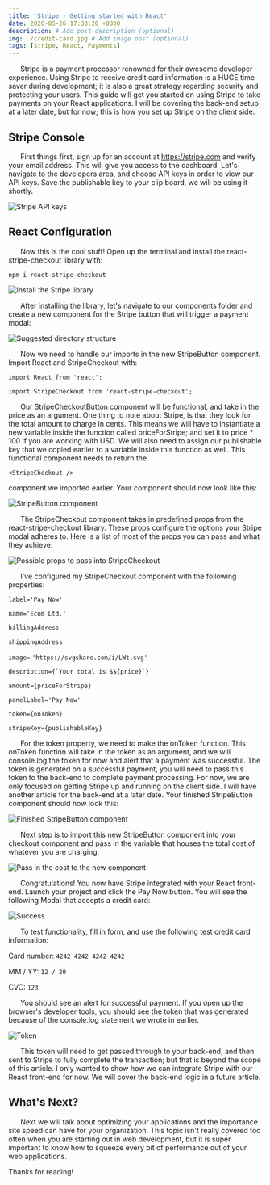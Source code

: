 ```yaml
---
title: 'Stripe - Getting started with React'
date: 2020-05-26 17:33:20 +0300
description: # Add post description (optional)
img: ./credit-card.jpg # Add image post (optional)
tags: [Stripe, React, Payments]
---
```


&nbsp;&nbsp;&nbsp;&nbsp;&nbsp;&nbsp;Stripe is a payment processor renowned for their awesome developer experience. Using Stripe to receive credit card information is a HUGE time saver during development; it is also a great strategy regarding security and protecting your users. This guide will get you started on using Stripe to take payments on your React applications. I will be covering the back-end setup at a later date, but for now; this is how you set up Stripe on the client side.

## Stripe Console

&nbsp;&nbsp;&nbsp;&nbsp;&nbsp;&nbsp;First things first, sign up for an account at https://stripe.com and verify your email address. This will give you access to the dashboard. Let's navigate to the developers area, and choose API keys in order to view our API keys. Save the publishable key to your clip board, we will be using it shortly.

![Stripe API keys](./api-keys.png)

## React Configuration

&nbsp;&nbsp;&nbsp;&nbsp;&nbsp;&nbsp;Now this is the cool stuff! Open up the terminal and install the react-stripe-checkout library with:

`npm i react-stripe-checkout`

![Install the Stripe library](./term1.png)

&nbsp;&nbsp;&nbsp;&nbsp;&nbsp;&nbsp;After installing the library, let's navigate to our components folder and create a new component for the Stripe button that will trigger a payment modal:

![Suggested directory structure](./folder-structure.png)

&nbsp;&nbsp;&nbsp;&nbsp;&nbsp;&nbsp;Now we need to handle our imports in the new StripeButton component. Import React and StripeCheckout with:

`import React from 'react';`

`import StripeCheckout from 'react-stripe-checkout';`

&nbsp;&nbsp;&nbsp;&nbsp;&nbsp;&nbsp;Our StripeCheckoutButton component will be functional, and take in the price as an argument. One thing to note about Stripe, is that they look for the total amount to charge in cents. This means we will have to instantiate a new variable inside the function called priceForStripe; and set it to price \* 100 if you are working with USD. We will also need to assign our publishable key that we copied earlier to a variable inside this function as well. This functional component needs to return the

`<StripeCheckout />`

component we imported earlier. Your component should now look like this:

![StripeButton component](./stripe-button-1.png)

&nbsp;&nbsp;&nbsp;&nbsp;&nbsp;&nbsp;The StripeCheckout component takes in predefined props from the react-stripe-checkout library. These props configure the options your Stripe modal adheres to. Here is a list of most of the props you can pass and what they achieve:

![Possible props to pass into StripeCheckout](./checkout-props.png)

&nbsp;&nbsp;&nbsp;&nbsp;&nbsp;&nbsp;I've configured my StripeCheckout component with the following properties:

`label='Pay Now'`

`name='Ecom Ltd.'`

`billingAddress`

`shippingAddress`

`image=`
`'https://svgshare.com/i/LWt.svg'`

`` description={`Your total is $${price}`} ``

`amount={priceForStripe}`

`panelLabel='Pay Now'`

`token={onToken}`

`stripeKey={publishableKey}`

&nbsp;&nbsp;&nbsp;&nbsp;&nbsp;&nbsp;For the token property, we need to make the onToken function. This onToken function will take in the token as an argument, and we will console.log the token for now and alert that a payment was successful. The token is generated on a successful payment, you will need to pass this token to the back-end to complete payment processing. For now, we are only focused on getting Stripe up and running on the client side. I will have another article for the back-end at a later date. Your finished StripeButton component should now look this:

![Finished StripeButton component](./stripe-button-fin.png)

&nbsp;&nbsp;&nbsp;&nbsp;&nbsp;&nbsp;Next step is to import this new StripeButton component into your checkout component and pass in the variable that houses the total cost of whatever you are charging:

![Pass in the cost to the new component](./checkout-priced.png)

&nbsp;&nbsp;&nbsp;&nbsp;&nbsp;&nbsp;Congratulations! You now have Stripe integrated with your React front-end. Launch your project and click the Pay Now button. You will see the following Modal that accepts a credit card:

![Success](./modal.png)

&nbsp;&nbsp;&nbsp;&nbsp;&nbsp;&nbsp;To test functionality, fill in form, and use the following test credit card information:

Card number: `4242 4242 4242 4242`

MM / YY: `12 / 20`

CVC: `123`

&nbsp;&nbsp;&nbsp;&nbsp;&nbsp;&nbsp;You should see an alert for successful payment. If you open up the browser's developer tools, you should see the token that was generated because of the console.log statement we wrote in earlier.

![Token](./token.png)

&nbsp;&nbsp;&nbsp;&nbsp;&nbsp;&nbsp;This token will need to get passed through to your back-end, and then sent to Stripe to fully complete the transaction; but that is beyond the scope of this article. I only wanted to show how we can integrate Stripe with our React front-end for now. We will cover the back-end logic in a future article.

## What's Next?

&nbsp;&nbsp;&nbsp;&nbsp;&nbsp;&nbsp;Next we will talk about optimizing your applications and the importance site speed can have for your organization. This topic isn't really covered too often when you are starting out in web development, but it is super important to know how to squeeze every bit of performance out of your web applications.

Thanks for reading!
